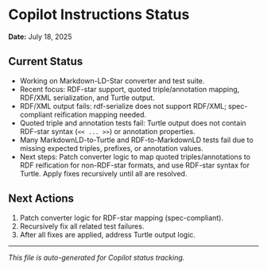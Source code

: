 
# Copilot Instructions Status

**Date:** July 18, 2025

## Current Status
- Working on Markdown-LD-Star converter and test suite.
- Recent focus: RDF-star support, quoted triple/annotation mapping, RDF/XML serialization, and Turtle output.
- RDF/XML output fails: rdf-serialize does not support RDF/XML; spec-compliant reification mapping needed.
- Quoted triple and annotation tests fail: Turtle output does not contain RDF-star syntax (`<< ... >>`) or annotation properties.
- Many MarkdownLD-to-Turtle and RDF-to-MarkdownLD tests fail due to missing expected triples, prefixes, or annotation values.
- Next steps: Patch converter logic to map quoted triples/annotations to RDF reification for non-RDF-star formats, and use RDF-star syntax for Turtle. Apply fixes recursively until all are resolved.

## Next Actions
1. Patch converter logic for RDF-star mapping (spec-compliant).
2. Recursively fix all related test failures.
3. After all fixes are applied, address Turtle output logic.

---

*This file is auto-generated for Copilot status tracking.*
